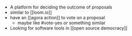 - A platform for deciding the outcome of proposals
- similar to [[loom.io]]
- have an [[agora action]] to vote on a proposal
	- maybe like #vote-yes or something similar
- Looking for software tools in [[open source democracy]]
